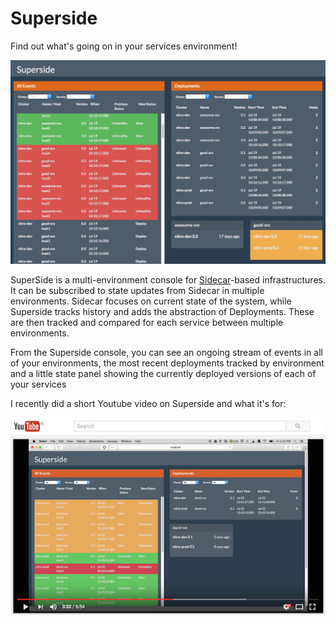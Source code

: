 Superside
=========

Find out what's going on in your services environment!

![Superside Screenshot](images/SuperSideOverview1.jpg)

SuperSide is a multi-environment console for
[Sidecar](https://github.com/newrelic/sidecar)-based infrastructures. It can be
subscribed to state updates from Sidecar in multiple environments. Sidecar
focuses on current state of the system, while Superside tracks history and adds
the abstraction of Deployments. These are then tracked and compared for each
service between multiple environments.

From the Superside console, you can see an ongoing stream of events in all of
your environments, the most recent deployments tracked by environment and a
little state panel showing the currently deployed versions of each of your
services

I recently did a short Youtube video on Superside and what it's for:

[![Superside Youtube](images/SupersideYoutube.png)](https://youtu.be/L6fsPiZcK6g)
